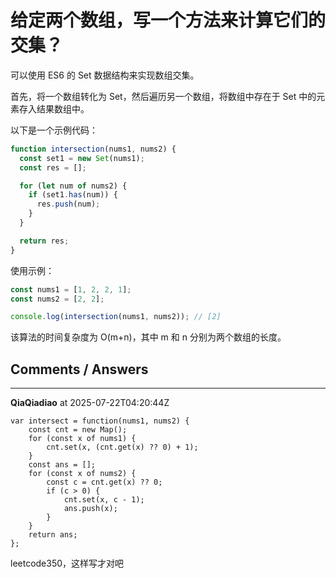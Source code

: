 # 给定两个数组，写一个方法来计算它们的交集？

可以使用 ES6 的 Set 数据结构来实现数组交集。

首先，将一个数组转化为 Set，然后遍历另一个数组，将数组中存在于 Set 中的元素存入结果数组中。

以下是一个示例代码：

```javascript
function intersection(nums1, nums2) {
  const set1 = new Set(nums1);
  const res = [];

  for (let num of nums2) {
    if (set1.has(num)) {
      res.push(num);
    }
  }

  return res;
}
```

使用示例：

```javascript
const nums1 = [1, 2, 2, 1];
const nums2 = [2, 2];

console.log(intersection(nums1, nums2)); // [2]
```

该算法的时间复杂度为 O(m+n)，其中 m 和 n 分别为两个数组的长度。

## Comments / Answers

---

**QiaQiadiao** at 2025-07-22T04:20:44Z

```
var intersect = function(nums1, nums2) {
    const cnt = new Map();
    for (const x of nums1) {
        cnt.set(x, (cnt.get(x) ?? 0) + 1);
    }
    const ans = [];
    for (const x of nums2) {
        const c = cnt.get(x) ?? 0;
        if (c > 0) {
            cnt.set(x, c - 1);
            ans.push(x);
        }
    }
    return ans;
};
```
leetcode350，这样写才对吧
